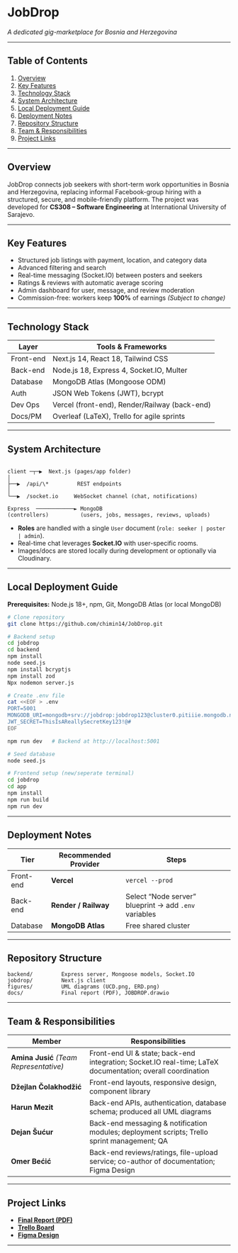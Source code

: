 # JobDrop  
*A dedicated gig-marketplace for Bosnia and Herzegovina*

---

## Table of Contents
1. [Overview](#overview)  
2. [Key Features](#key-features)  
3. [Technology Stack](#technology-stack)  
4. [System Architecture](#system-architecture)  
5. [Local Deployment Guide](#local-deployment-guide)  
6. [Deployment Notes](#deployment-notes)  
7. [Repository Structure](#repository-structure)  
8. [Team & Responsibilities](#team--responsibilities)  
9. [Project Links](#project-links)

---

## Overview
JobDrop connects job seekers with short-term work opportunities in Bosnia and Herzegovina, replacing informal Facebook-group hiring with a structured, secure, and mobile-friendly platform. The project was developed for **CS308 – Software Engineering** at International University of Sarajevo.

---

## Key Features
- Structured job listings with payment, location, and category data  
- Advanced filtering and search  
- Real-time messaging (Socket.IO) between posters and seekers  
- Ratings & reviews with automatic average scoring  
- Admin dashboard for user, message, and review moderation  
- Commission-free: workers keep **100%** of earnings _(Subject to change)_

---

## Technology Stack

| Layer      | Tools & Frameworks                              |
|------------|-------------------------------------------------|
| Front-end  | Next.js 14, React 18, Tailwind CSS              |
| Back-end   | Node.js 18, Express 4, Socket.IO, Multer        |
| Database   | MongoDB Atlas (Mongoose ODM)                    |
| Auth       | JSON Web Tokens (JWT), bcrypt                   |
| Dev Ops    | Vercel (front-end), Render/Railway (back-end)   |
| Docs/PM    | Overleaf (LaTeX), Trello for agile sprints      |

---

## System Architecture
```

client ─┬─▶  Next.js (pages/app folder)
│
├──▶  /api/\*         REST endpoints
│
└──▶  /socket.io     WebSocket channel (chat, notifications)

Express  ────────────► MongoDB
(controllers)          (users, jobs, messages, reviews, uploads)

````
- **Roles** are handled with a single `User` document (`role: seeker | poster | admin`).  
- Real-time chat leverages **Socket.IO** with user-specific rooms.  
- Images/docs are stored locally during development or optionally via Cloudinary.

---

## Local Deployment Guide

**Prerequisites:** Node.js 18+, npm, Git, MongoDB Atlas (or local MongoDB)

```bash
# Clone repository
git clone https://github.com/chimin14/JobDrop.git

# Backend setup
cd jobdrop
cd backend
npm install
node seed.js
npm install bcryptjs
npm install zod
Npx nodemon server.js

# Create .env file
cat <<EOF > .env
PORT=5001
MONGODB_URI=mongodb+srv://jobdrop:jobdrop123@cluster0.pitiiie.mongodb.net/
JWT_SECRET=ThisIsAReallySecretKey123!@#
EOF

npm run dev   # Backend at http://localhost:5001

# Seed database
node seed.js

# Frontend setup (new/seperate terminal)
cd jobdrop
cd app
npm install
npm run build
npm run dev
````

---

## Deployment Notes

| Tier      | Recommended Provider | Steps                                                 |
| --------- | -------------------- | ----------------------------------------------------- |
| Front-end | **Vercel**           | `vercel --prod`                                       |
| Back-end  | **Render / Railway** | Select “Node server” blueprint → add `.env` variables |
| Database  | **MongoDB Atlas**    | Free shared cluster                                   |

---

## Repository Structure

```
backend/         Express server, Mongoose models, Socket.IO
jobdrop/         Next.js client
figures/         UML diagrams (UCD.png, ERD.png)
docs/            Final report (PDF), JOBDROP.drawio
```

---

## Team & Responsibilities

| Member                                  | Responsibilities                                                                                           |
| --------------------------------------- | ---------------------------------------------------------------------------------------------------------- |
| **Amina Jusić** _(Team Representative)_ | Front-end UI & state; back-end integration; Socket.IO real-time; LaTeX documentation; overall coordination |
| **Džejlan Čolakhodžić**                 | Front-end layouts, responsive design, component library                                                    |
| **Harun Mezit**                         | Back-end APIs, authentication, database schema; produced all UML diagrams                                  |
| **Dejan Šućur**                         | Back-end messaging & notification modules; deployment scripts; Trello sprint management; QA                |
| **Omer Bećić**                          | Back-end reviews/ratings, file-upload service; co-author of documentation; Figma Design                    |

---

## Project Links

* [**Final Report (PDF)**](Dokumentacija/JobDrop.pdf)
* [**Trello Board**](https://trello.com/b/T5uUtwId/jobdrop)
* [**Figma Design**](https://www.figma.com/design/ZhCREKItSLgKGJl7ChkMSF/Untitled?node-id=0-1&t=Eke49NtSy4tKUlcG-1)

---
